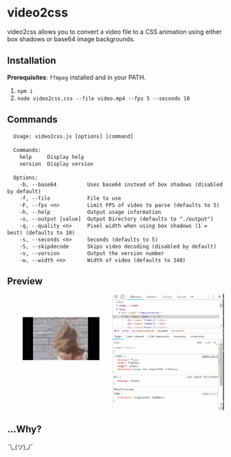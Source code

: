 # video2css

video2css allows you to convert a video file to a CSS animation using either box shadows or base64 image backgrounds.

## Installation

**Prerequisites**: `ffmpeg` installed and in your PATH.

1. `npm i`
2. `node video2css.css --file video.mp4 --fps 5 --seconds 10`

## Commands

```
  Usage: video2css.js [options] [command]

  Commands:
    help     Display help
    version  Display version

  Options:
    -b, --base64          Uses base64 instead of box shadows (disabled by default)
    -f, --file            File to use
    -F, --fps <n>         Limit FPS of video to parse (defaults to 5)
    -h, --help            Output usage information
    -o, --output [value]  Output Directory (defaults to "./output")
    -q, --quality <n>     Pixel width when using box shadows (1 = best) (defaults to 10)
    -s, --seconds <n>     Seconds (defaults to 5)
    -S, --skipdecode      Skips video decoding (disabled by default)
    -v, --version         Output the version number
    -w, --width <n>       Width of video (defaults to 340)
```

## Preview

![Preview image](preview.gif)

## ...Why?

¯\\\_(ツ)\_/¯

